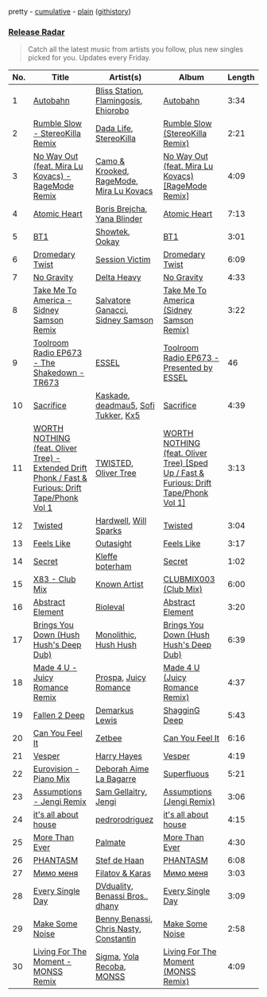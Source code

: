 pretty - [cumulative](/playlists/cumulative/Release%20Radar.md) - [plain](/playlists/plain/37i9dQZEVXbsudmxBFKW7G) ([githistory](https://github.githistory.xyz/vitokorn/spotify-playlist-archive/blob/master/playlists/plain/37i9dQZEVXbsudmxBFKW7G))

### [Release Radar](https://open.spotify.com/playlist/37i9dQZEVXbsudmxBFKW7G)

> Catch all the latest music from artists you follow, plus new singles picked for you. Updates every Friday.

| No. | Title | Artist(s) | Album | Length |
|---|---|---|---|---|
| 1 | [Autobahn](https://open.spotify.com/track/0zxh0IfokQENI2b7za1jRX) | [Bliss Station](https://open.spotify.com/artist/14nuxkCmtQBF2SJfwl6vLu), [Flamingosis](https://open.spotify.com/artist/75cW8FFekyCjj0mfZM1Gfb), [Ehiorobo](https://open.spotify.com/artist/5kZ3bLambJ4rBTQ7c2pmi5) | [Autobahn](https://open.spotify.com/album/7uBaHsX2TUBZ5wukqHJPiy) | 3:34 |
| 2 | [Rumble Slow - StereoKilla Remix](https://open.spotify.com/track/3YF5YQbHoUYzyAxuSz6S6U) | [Dada Life](https://open.spotify.com/artist/00sAT5YX8W3xNd1EuqyHw9), [StereoKilla](https://open.spotify.com/artist/3IxxRIBaCq3pXjxfS7CODy) | [Rumble Slow (StereoKilla Remix)](https://open.spotify.com/album/5QySCEHPgrnu9BXuH0qama) | 2:21 |
| 3 | [No Way Out (feat. Mira Lu Kovacs) - RageMode Remix](https://open.spotify.com/track/6UNGxIYjjYGqoQZhiPCCfH) | [Camo & Krooked](https://open.spotify.com/artist/2N8IPNZTiNo3nj4mreOlHU), [RageMode](https://open.spotify.com/artist/3lTaAVDzKmGsmvFafGe5W6), [Mira Lu Kovacs](https://open.spotify.com/artist/0T8xnqWlhMlkQX7fFUFQDr) | [No Way Out (feat. Mira Lu Kovacs) [RageMode Remix]](https://open.spotify.com/album/2kG7szsWt34yqClmTCWnXt) | 4:09 |
| 4 | [Atomic Heart](https://open.spotify.com/track/2IDz0jj2IrqSjkB3SCcDn8) | [Boris Brejcha](https://open.spotify.com/artist/6caPJFLv1wesmM7gwK1ACy), [Yana Blinder](https://open.spotify.com/artist/79EE54kxCNXUGNtEkgo12R) | [Atomic Heart](https://open.spotify.com/album/0luQU7YFJBr05uS279ifqf) | 7:13 |
| 5 | [BT1](https://open.spotify.com/track/59gxVInWEnShtkIrNGUhaE) | [Showtek](https://open.spotify.com/artist/3gk0OYeLFWYupGFRHqLSR7), [Ookay](https://open.spotify.com/artist/1HQGhla3VNj1dBmKTtVT2t) | [BT1](https://open.spotify.com/album/3mrqyJRhizCxGwOn2s7mGq) | 3:01 |
| 6 | [Dromedary Twist](https://open.spotify.com/track/5MfKKuC9XnxxSJYcbEC205) | [Session Victim](https://open.spotify.com/artist/4Hl6TEQAFgH0XrZq4f8okX) | [Dromedary Twist](https://open.spotify.com/album/0p25gsEFsPMCDeyWzngtPF) | 6:09 |
| 7 | [No Gravity](https://open.spotify.com/track/0vDJoZI2ScYkpUYrCcdGi5) | [Delta Heavy](https://open.spotify.com/artist/7GvVTb8yFV0ZrdI30Qce6T) | [No Gravity](https://open.spotify.com/album/6UqHV6r9TLRbwAPTFeEevh) | 4:33 |
| 8 | [Take Me To America - Sidney Samson Remix](https://open.spotify.com/track/6mN30VHFDxi2jjWjBThmgB) | [Salvatore Ganacci](https://open.spotify.com/artist/5PdkRVDASsw6P7QoqRpz0F), [Sidney Samson](https://open.spotify.com/artist/3XonXgjEAAXVl0WKLF1Z4g) | [Take Me To America (Sidney Samson Remix)](https://open.spotify.com/album/2vW9LiUNLQX6kAWCJMnYE8) | 3:22 |
| 9 | [Toolroom Radio EP673 - The Shakedown - TR673](https://open.spotify.com/track/17pLomnMXWYr2Wj4gneu9v) | [ESSEL](https://open.spotify.com/artist/2ucdZN7GyBGxIKHIzksnXc) | [Toolroom Radio EP673 - Presented by ESSEL](https://open.spotify.com/album/0cRu8LboDPHp2NlWoHpXJQ) | 46 |
| 10 | [Sacrifice](https://open.spotify.com/track/76YXmewvHFse7tBeOTtSx3) | [Kaskade](https://open.spotify.com/artist/6TQj5BFPooTa08A7pk8AQ1), [deadmau5](https://open.spotify.com/artist/2CIMQHirSU0MQqyYHq0eOx), [Sofi Tukker](https://open.spotify.com/artist/586uxXMyD5ObPuzjtrzO1Q), [Kx5](https://open.spotify.com/artist/2avRYQUWQpIkzJOEkf0MdY) | [Sacrifice](https://open.spotify.com/album/4D3QP0SVFo1iRWWACAhmQi) | 4:39 |
| 11 | [WORTH NOTHING (feat. Oliver Tree) - Extended Drift Phonk / Fast & Furious: Drift Tape/Phonk Vol 1](https://open.spotify.com/track/5NFnp0xR78BwgZyHKLjXlR) | [TWISTED](https://open.spotify.com/artist/1rPf3UFQ9PzH7MafzfHTnG), [Oliver Tree](https://open.spotify.com/artist/6TLwD7HPWuiOzvXEa3oCNe) | [WORTH NOTHING (feat. Oliver Tree) [Sped Up / Fast & Furious: Drift Tape/Phonk Vol 1]](https://open.spotify.com/album/1SJaqNTyWLCByFLf69f3xU) | 3:13 |
| 12 | [Twisted](https://open.spotify.com/track/2hVKyTO50HPKfVmFas7Fcm) | [Hardwell](https://open.spotify.com/artist/6BrvowZBreEkXzJQMpL174), [Will Sparks](https://open.spotify.com/artist/1u7OVFmWah4wQhOPIbUb8U) | [Twisted](https://open.spotify.com/album/41n9tQvEH5vhv5ZcG7ckQp) | 3:04 |
| 13 | [Feels Like](https://open.spotify.com/track/2traRtOm6NdS2E5n6T3u9b) | [Outasight](https://open.spotify.com/artist/1zuG3w1Zgeou53fb3Vu3bO) | [Feels Like](https://open.spotify.com/album/7AEnd4u2VyVNc1HssQtfJD) | 3:17 |
| 14 | [Secret](https://open.spotify.com/track/1nt2QUq6PesSi1IPkxec3l) | [Kleffe boterham](https://open.spotify.com/artist/60Cb23EWzxDUl2c08kygUQ) | [Secret](https://open.spotify.com/album/2dpPF2QcCUNJmxg2bqwHzv) | 1:02 |
| 15 | [X83 - Club Mix](https://open.spotify.com/track/6vSIkhK7WWja42ypV6DUDg) | [Known Artist](https://open.spotify.com/artist/07iYEyMyKAt0MzUt3JdFU2) | [CLUBMIX003 (Club Mix)](https://open.spotify.com/album/03rHlvY7P7mVf0AGJikQ7j) | 6:00 |
| 16 | [Abstract Element](https://open.spotify.com/track/54zu1m1KX1oOwZPuGse5y0) | [Rioleval](https://open.spotify.com/artist/45I1HAnq6EeSBi48cAqpw0) | [Abstract Element](https://open.spotify.com/album/732EXMXLdOFUekdrcrcbls) | 3:20 |
| 17 | [Brings You Down (Hush Hush's Deep Dub)](https://open.spotify.com/track/65jOCGTOfMhDs2jIQzjnFG) | [Monolithic](https://open.spotify.com/artist/0bbPxPcaed3Td8DqCxBmBP), [Hush Hush](https://open.spotify.com/artist/72lGnGZvP8ZUeOAnc8GoDU) | [Brings You Down (Hush Hush's Deep Dub)](https://open.spotify.com/album/3kMcsS2sM54fgYdCOmEAYA) | 6:39 |
| 18 | [Made 4 U - Juicy Romance Remix](https://open.spotify.com/track/653FlArHRCUQ53tVENefRO) | [Prospa](https://open.spotify.com/artist/6HabM2PUM519iIxervGWSb), [Juicy Romance](https://open.spotify.com/artist/55RZaB7LJnx3sXeyVJXB2e) | [Made 4 U (Juicy Romance Remix)](https://open.spotify.com/album/1WFzv16AVzBdU5Yn6UGLEM) | 4:37 |
| 19 | [Fallen 2 Deep](https://open.spotify.com/track/3Yt1TGTEFZjgq3jHd7l41d) | [Demarkus Lewis](https://open.spotify.com/artist/68fzfWiT3Mlyy93zT2mnyl) | [ShagginG Deep](https://open.spotify.com/album/5nKjtEoSeOIOHofqGtUCFD) | 5:43 |
| 20 | [Can You Feel It](https://open.spotify.com/track/2Lo7g7oUlYWUrn0vFjOQsv) | [Zetbee](https://open.spotify.com/artist/7ju7u4UaASOSjl2Vm53ulN) | [Can You Feel It](https://open.spotify.com/album/54Q46OquO9je7dGg2lwm0n) | 6:16 |
| 21 | [Vesper](https://open.spotify.com/track/19MI4vOCHcaDs7zhH9PCDi) | [Harry Hayes](https://open.spotify.com/artist/7BBSATOdEaY07XbxlUzfFu) | [Vesper](https://open.spotify.com/album/7disSV9sSYwZFyhq9CXykz) | 4:19 |
| 22 | [Eurovision - Piano Mix](https://open.spotify.com/track/6Z0z1EK6RAqE2eccC6ByV4) | [Deborah Aime La Bagarre](https://open.spotify.com/artist/6jZ18ATjOFUAgDXX3H9x5w) | [Superfluous](https://open.spotify.com/album/3tNbIGw86h0LZRAS0y54Io) | 5:21 |
| 23 | [Assumptions - Jengi Remix](https://open.spotify.com/track/3NaLD1DZ4U2VMf4WXci3Rt) | [Sam Gellaitry](https://open.spotify.com/artist/07UJz804RJxqNvxFXC3h9H), [Jengi](https://open.spotify.com/artist/4lgrPvofm0IT605L9OrOTN) | [Assumptions (Jengi Remix)](https://open.spotify.com/album/2waZkaQGtcdGPWIkcUMxbQ) | 3:06 |
| 24 | [it's all about house](https://open.spotify.com/track/70DBT73LPK5pnsgk9irGtC) | [pedrorodriguez](https://open.spotify.com/artist/2PbCpvvnTFyJTLCwtDohYp) | [it's all about house](https://open.spotify.com/album/3750xqOf3Mb3XChsFpTc2T) | 4:15 |
| 25 | [More Than Ever](https://open.spotify.com/track/1wocqrok3dhBOXilPJ6vpH) | [Palmate](https://open.spotify.com/artist/02mNGa8lfssm5rnhwZhVNw) | [More Than Ever](https://open.spotify.com/album/1hZ9QIDhou6o199C366sXC) | 4:30 |
| 26 | [PHANTASM](https://open.spotify.com/track/5UlBnVvkMInv9R8ElpCygW) | [Stef de Haan](https://open.spotify.com/artist/6h4hz3Tbm4jV31NdOMhfpA) | [PHANTASM](https://open.spotify.com/album/45I9UVrK2Z22P3Ojokjx3g) | 6:08 |
| 27 | [Мимо меня](https://open.spotify.com/track/0SJZk1udbTrYeZmjMk0BMz) | [Filatov & Karas](https://open.spotify.com/artist/5NW2uPFatEKjZQ5gpWD8HO) | [Мимо меня](https://open.spotify.com/album/2GAC3WEtOfhdbu0vjCoZVX) | 3:03 |
| 28 | [Every Single Day](https://open.spotify.com/track/5A1hzycnnlVl1P8UPPxPXT) | [DVduality](https://open.spotify.com/artist/7vyei9p3dbirxuUp8QyaUp), [Benassi Bros.](https://open.spotify.com/artist/0yrjYlutW9HgmJlnX479Mx), [dhany](https://open.spotify.com/artist/7pmI4mM3IRFoNEkZnZZID6) | [Every Single Day](https://open.spotify.com/album/50kJpF4rXSRaoq1QRAhBnA) | 3:09 |
| 29 | [Make Some Noise](https://open.spotify.com/track/3rsXPMYxQ7vl1XCcrZlzAC) | [Benny Benassi](https://open.spotify.com/artist/4Ws2otunReOa6BbwxxpCt6), [Chris Nasty](https://open.spotify.com/artist/1rGakp9mQfKaLjN7mT9ohd), [Constantin](https://open.spotify.com/artist/1bW3e15ewZUHeQkIpgXoxg) | [Make Some Noise](https://open.spotify.com/album/3mqinTVMorAEwc9TiyI6DH) | 2:58 |
| 30 | [Living For The Moment - MONSS Remix](https://open.spotify.com/track/1ImPAe7HKgdO8rXJi9l5yP) | [Sigma](https://open.spotify.com/artist/01pKrlgPJhm5dB4lneYAqS), [Yola Recoba](https://open.spotify.com/artist/7gvpJzKMMMQsdLqWF4SKs7), [MONSS](https://open.spotify.com/artist/54cUSKoWHHsLuuX2JuCAKz) | [Living For The Moment (MONSS Remix)](https://open.spotify.com/album/1WnCXUinpPjz2l1u4wE29y) | 4:09 |